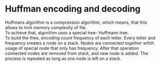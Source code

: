 # Huffman encoding and decoding
Huffmans algorithm is a compression algorithm, which means, that this allows to limit memory complexity of file. <br />
To achieve that, algorithm uses a special tree- Huffmann tree. <br />
To build the thee, encoding count frequency of each letter. Every letter and frequency creates a node on a stack. Nodes are connected together wihth usage of special node that only has frequency. After that operation connected nodes are removed from stack, and new node is added. The process is repeated as long as one node is left on a stack. 

